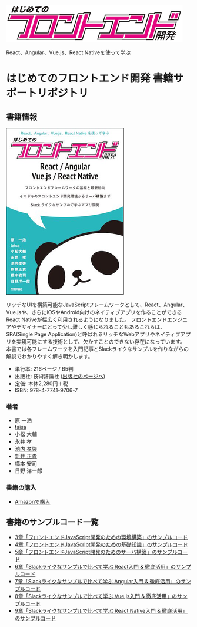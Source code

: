 ![React、Angular、Vue.js、React Nativeを使って学ぶ はじめてのフロントエンド開発](public/img/title_logo_small.png "React、Angular、Vue.js、React Nativeを使って学ぶ はじめてのフロントエンド開発")

React、Angular、Vue.js、React Nativeを使って学ぶ

# はじめてのフロントエンド開発 書籍サポートリポジトリ

## 書籍情報

![React、Angular、Vue.js、React Nativeを使って学ぶ はじめてのフロントエンド開発書影](public/img/book_thumbnail.png "React、Angular、Vue.js、React Nativeを使って学ぶ はじめてのフロントエンド開発書影")

リッチなUIを構築可能なJavaScriptフレームワークとして、React、Angular、Vue.jsや、さらにiOSやAndroid向けのネイティブアプリを作ることができるReact Nativeが幅広く利用されるようになりました。
フロントエンドエンジニアやデザイナーにとって少し難しく感じられることもあるこれらは、SPA(Single Page Application)と呼ばれるリッチなWebアプリやネイティブアプリを実現可能にする技術として、欠かすことのできない存在になっています。
本書では各フレームワークを入門記事とSlackライクなサンプルを作りながらの解説でわかりやすく解き明かします。

- 単行本: 216ページ / B5判
- 出版社: 技術評論社 ([出版社のページへ](http://gihyo.jp/book/2018/978-4-7741-9706-7))
- 定価: 本体2,280円＋税
- ISBN: 978-4-7741-9706-7

### 著者

- 原 一浩
- [taisa](https://twitter.com/taisa831)
- 小松 大輔
- 永井 孝
- [池内 孝啓](https://twitter.com/iktakahiro)
- [新井 正貴](https://massa142.github.io/)
- 橋本 安司
- 日野 洋一郎

### 書籍の購入

- [Amazonで購入](https://www.amazon.co.jp/dp/4774197068/)

## 書籍のサンプルコード一覧

- [3章「フロントエンドJavaScript開発のための環境構築」のサンプルコード](https://github.com/okachijs/jsframeworkbook/tree/master/2_3_dev)
- [4章「フロントエンドJavaScript開発のための基礎知識」のサンプルコード](https://github.com/okachijs/jsframeworkbook/tree/master/2_4_syntax)
- [5章「フロントエンドJavaScript開発のためのサーバ構築」のサンプルコード](https://github.com/okachijs/jsframeworkbook/tree/master/2_5_server)
- [6章「Slackライクなサンプルで比べて学ぶ React入門 & 徹底活用」のサンプルコード](https://github.com/okachijs/jsframeworkbook/tree/master/3_6_react)
- [7章「Slackライクなサンプルで比べて学ぶ Angular入門 & 徹底活用」のサンプルコード](https://github.com/okachijs/jsframeworkbook/tree/master/3_7_angular)
- [8章「Slackライクなサンプルで比べて学ぶ Vue.js入門 & 徹底活用」のサンプルコード](https://github.com/okachijs/jsframeworkbook/tree/master/3_8_vue_js)
- [9章「Slackライクなサンプルで比べて学ぶ React Native入門 & 徹底活用」のサンプルコード](https://github.com/okachijs/jsframeworkbook/tree/master/4_9_react_native)


